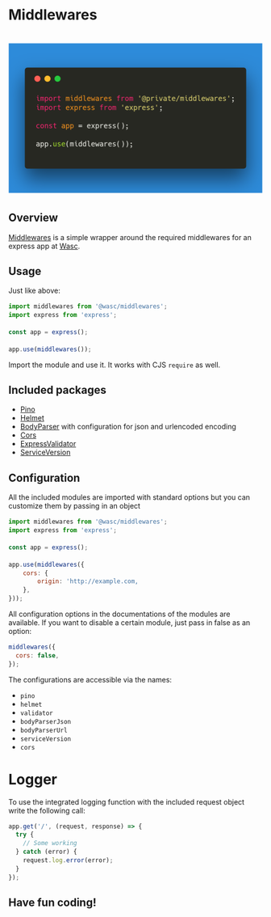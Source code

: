 # Middlewares

# [![middlewares](docs/carbon.png)](https://github.com/wasc-io/express-middlewares)

## Overview

[Middlewares](https://github.com/wasc-io/express-middlewares) is a simple wrapper around the required middlewares for an express app at [Wasc](https://wasc.io).

## Usage

Just like above:

```javascript
import middlewares from '@wasc/middlewares';
import express from 'express';

const app = express();

app.use(middlewares());
```

Import the module and use it. It works with CJS `require` as well.

## Included packages

- [Pino](https://github.com/pinojs/pino)
- [Helmet](https://github.com/helmetjs/helmet)
- [BodyParser](https://github.com/expressjs/body-parser) with configuration for json and urlencoded encoding
- [Cors](https://github.com/expressjs/cors)
- [ExpressValidator](https://github.com/ctavan/express-validator)
- [ServiceVersion](https://github.com/wasc-io/service-version)

## Configuration

All the included modules are imported with standard options but you can customize them by passing in an object

```javascript
import middlewares from '@wasc/middlewares';
import express from 'express';

const app = express();

app.use(middlewares({
    cors: {
        origin: 'http://example.com,
    },
}));
```

All configuration options in the documentations of the modules are available. If you want to disable a certain module, just pass in false as an option:

```javascript
middlewares({
  cors: false,
});
```

The configurations are accessible via the names:

- `pino`
- `helmet`
- `validator`
- `bodyParserJson`
- `bodyParserUrl`
- `serviceVersion`
- `cors`

# Logger

To use the integrated logging function with the included request object write the following call:

```javascript
app.get('/', (request, response) => {
  try {
    // Some working
  } catch (error) {
    request.log.error(error);
  }
});
```

## Have fun coding!
